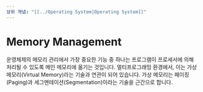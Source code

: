 ```yaml
---
상위 개념: "[[../Operating System|Operating System]]"
---
```

# Memory Management
운영체제의 메모리 관리에서 가장 중요한 기능 중 하나는 프로그램이 프로세서에 의해 처리될 수 있도록 메인 메모리에 옮기는 것입니다. 멀티프로그래밍 환경에서, 이는 가상 메모리(Virtual Memory)라는 기술과 연관이 되어 있습니다. 가상 메모리는 페이징(Paging)과 세그멘테이션(Segmentation)이라는 기술을 근간으로 합니다. 